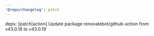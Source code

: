 ```yaml
---
'@repo/changelog': patch
---
```


deps: [patch|action] Update package renovatebot/github-action from v43.0.18 to v43.0.19
